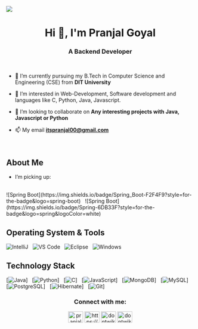 ![](https://komarev.com/ghpvc/?username=dontwike&style=for-the-badge)
<h1 align="center">Hi 👋, I'm Pranjal Goyal</h1>
<h3 align="center">A Backend Developer</h3>
<br/>

- 🔭 I’m currently pursuing my B.Tech in Computer Science and Engineering (CSE) from **DIT University**

- 👀 I’m interested in Web-Development, Software development and languages like C, Python, Java, Javascript.

- 👯 I’m looking to collaborate on **Any interesting projects with Java, Javascript or Python**

- 📫 My email **itspranjal00@gmail.com**
<br/>

## About Me

- I’m picking up:
<br/>
![Spring Boot](https://img.shields.io/badge/Spring_Boot-F2F4F9?style=for-the-badge&logo=spring-boot) &nbsp;
![Spring Boot](https://img.shields.io/badge/Spring-6DB33F?style=for-the-badge&logo=spring&logoColor=white) &nbsp;

## Operating System & Tools

![IntelliJ](https://img.shields.io/badge/IntelliJ_IDEA-000000.svg?style=for-the-badge&logo=intellij-idea&logoColor=white) &nbsp;
![VS Code](https://img.shields.io/badge/IDE-VSCode-%23007ACC?style=flat-square&logo=Visual-studio-code) &nbsp;
![Eclipse](https://img.shields.io/badge/Eclipse-2C2255?style=for-the-badge&logo=eclipse&logoColor=white) &nbsp;
![Windows](https://img.shields.io/badge/Windows-0078D6?style=for-the-badge&logo=windows&logoColor=white) &nbsp;
<br/>
       
## Technology Stack
                                                                                                                                                
[![Java](https://img.shields.io/badge/java-%23ED8B00.svg?style=for-the-badge&logo=java&logoColor=white)] &nbsp;
[![Python](https://img.shields.io/badge/Python-FFD43B?style=for-the-badge&logo=python&logoColor=blue)] &nbsp;
[![C](https://img.shields.io/badge/c-%2300599C.svg?style=for-the-badge&logo=c&logoColor=white)] &nbsp;
[![JavaScript](https://img.shields.io/badge/JavaScript-323330?style=for-the-badge&logo=javascript&logoColor=F7DF1E)] &nbsp;
[![MongoDB](https://img.shields.io/badge/-MongoDB-47A248?style=flat-square&logo=MongoDB&logoColor=ffffff)] &nbsp;
[![MySQL](https://img.shields.io/badge/-MySQL-4479A1?style=flat-square&logo=MySQL&logoColor=ffffff)] &nbsp;
[![PostgreSQL](https://img.shields.io/badge/PostgreSQL-316192?style=for-the-badge&logo=postgresql&logoColor=white)] &nbsp;
[![Hibernate](https://img.shields.io/badge/Hibernate-59666C?style=for-the-badge&logo=Hibernate&logoColor=white)] &nbsp;
[![Git](https://img.shields.io/badge/-Git-%23F05032?style=flat-square&logo=git&logoColor=%23ffffff)] &nbsp;


<h3 align="center">Connect with me:</h3>
<p align="center">
<a href="https://www.linkedin.com/in/pranjal-goyal-9a8a9a213/" target="blank"><img align="center" src="https://raw.githubusercontent.com/rahuldkjain/github-profile-readme-generator/master/src/images/icons/Social/linked-in-alt.svg" alt="pranjal-goyal" height="30" width="40" /></a>
<a href="https://stackoverflow.com/users/19257825/pranjal-goyal" target="blank"><img align="center" src="https://raw.githubusercontent.com/rahuldkjain/github-profile-readme-generator/master/src/images/icons/Social/stack-overflow.svg" alt="https://stackoverflow.com/users/19257825/pranjal-goyal" height="30" width="40" /></a>
<a href="https://instagram.com/dontwike" target="blank"><img align="center" src="https://raw.githubusercontent.com/rahuldkjain/github-profile-readme-generator/master/src/images/icons/Social/instagram.svg" alt="dontwike" height="30" width="40" /></a>
<a href="https://www.hackerrank.com/dontwike" target="blank"><img align="center" src="https://raw.githubusercontent.com/rahuldkjain/github-profile-readme-generator/master/src/images/icons/Social/hackerrank.svg" alt="dontwike" height="30" width="40" /></a>
</p>
